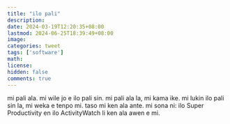 ```yaml
---
title: "ilo pali"
description: 
date: 2024-03-19T12:20:35+08:00
lastmod: 2024-06-25T18:39:49+08:00
image: 
categories: tweet
tags: ['software']
math: 
license: 
hidden: false
comments: true
---
```


mi pali ala. mi wile jo e ilo pali sin. mi pali ala la, mi kama ike. mi lukin ilo pali sin la, mi weka e tenpo mi. taso mi ken ala ante. mi sona ni: ilo Super Productivity en ilo ActivityWatch
li ken ala awen e mi. 



